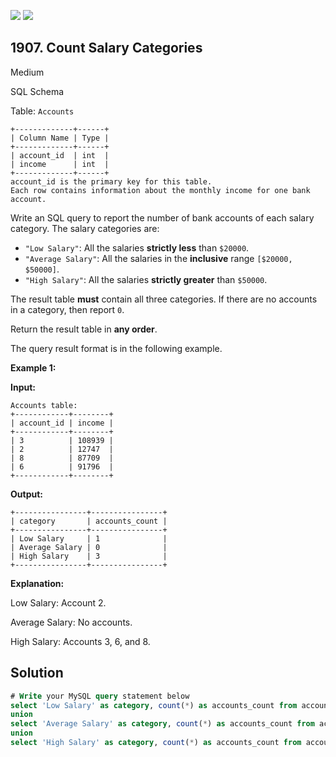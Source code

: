 [![](https://img.shields.io/github/stars/javadev/LeetCode-in-Kotlin?label=Stars&style=flat-square)](https://github.com/javadev/LeetCode-in-Kotlin)
[![](https://img.shields.io/github/forks/javadev/LeetCode-in-Kotlin?label=Fork%20me%20on%20GitHub%20&style=flat-square)](https://github.com/javadev/LeetCode-in-Kotlin/fork)

## 1907\. Count Salary Categories

Medium

SQL Schema

Table: `Accounts`

    +-------------+------+
    | Column Name | Type |
    +-------------+------+
    | account_id  | int  |
    | income      | int  |
    +-------------+------+
    account_id is the primary key for this table.
    Each row contains information about the monthly income for one bank account. 

Write an SQL query to report the number of bank accounts of each salary category. The salary categories are:

*   `"Low Salary"`: All the salaries **strictly less** than `$20000`.
*   `"Average Salary"`: All the salaries in the **inclusive** range `[$20000, $50000]`.
*   `"High Salary"`: All the salaries **strictly greater** than `$50000`.

The result table **must** contain all three categories. If there are no accounts in a category, then report `0`.

Return the result table in **any order**.

The query result format is in the following example.

**Example 1:**

**Input:**

    Accounts table:
    +------------+--------+
    | account_id | income |
    +------------+--------+
    | 3          | 108939 |
    | 2          | 12747  |
    | 8          | 87709  |
    | 6          | 91796  |
    +------------+--------+

**Output:**

    +----------------+----------------+
    | category       | accounts_count |
    +----------------+----------------+
    | Low Salary     | 1              |
    | Average Salary | 0              |
    | High Salary    | 3              |
    +----------------+----------------+

**Explanation:**

Low Salary: Account 2.

Average Salary: No accounts.

High Salary: Accounts 3, 6, and 8.

## Solution

```sql
# Write your MySQL query statement below
select 'Low Salary' as category, count(*) as accounts_count from accounts where income<20000
union
select 'Average Salary' as category, count(*) as accounts_count from accounts where income>=20000 and income<=50000
union
select 'High Salary' as category, count(*) as accounts_count from accounts where income>50000
```